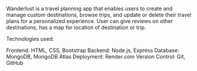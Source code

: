 Wanderlust is a travel planning app that enables users to create and manage custom destinations, browse trips, and update or delete their travel plans for a personalized experience.
User can give reviews on other destinations, has a map for location of destination or trip.

Technologies used:

Frontend: HTML, CSS, Bootstrap
Backend: Node.js, Express
Database: MongoDB, MongoDB Atlas
Deployment: Render.com
Version Control: Git, GitHub
